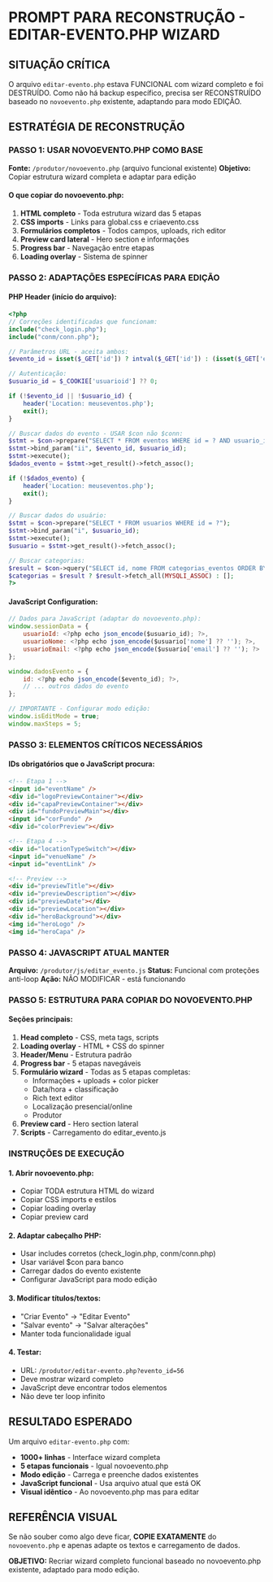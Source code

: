 # PROMPT PARA RECONSTRUÇÃO - EDITAR-EVENTO.PHP WIZARD

## SITUAÇÃO CRÍTICA
O arquivo `editar-evento.php` estava FUNCIONAL com wizard completo e foi DESTRUÍDO. Como não há backup específico, precisa ser RECONSTRUÍDO baseado no `novoevento.php` existente, adaptando para modo EDIÇÃO.

## ESTRATÉGIA DE RECONSTRUÇÃO

### PASSO 1: USAR NOVOEVENTO.PHP COMO BASE
**Fonte:** `/produtor/novoevento.php` (arquivo funcional existente)
**Objetivo:** Copiar estrutura wizard completa e adaptar para edição

#### **O que copiar do novoevento.php:**
1. **HTML completo** - Toda estrutura wizard das 5 etapas
2. **CSS imports** - Links para global.css e criaevento.css  
3. **Formulários completos** - Todos campos, uploads, rich editor
4. **Preview card lateral** - Hero section e informações
5. **Progress bar** - Navegação entre etapas
6. **Loading overlay** - Sistema de spinner

### PASSO 2: ADAPTAÇÕES ESPECÍFICAS PARA EDIÇÃO

#### **PHP Header (início do arquivo):**
```php
<?php
// Correções identificadas que funcionam:
include("check_login.php");
include("conm/conn.php");

// Parâmetros URL - aceita ambos:
$evento_id = isset($_GET['id']) ? intval($_GET['id']) : (isset($_GET['evento_id']) ? intval($_GET['evento_id']) : 0);

// Autenticação:
$usuario_id = $_COOKIE['usuarioid'] ?? 0;

if (!$evento_id || !$usuario_id) {
    header('Location: meuseventos.php');
    exit();
}

// Buscar dados do evento - USAR $con não $conn:
$stmt = $con->prepare("SELECT * FROM eventos WHERE id = ? AND usuario_id = ?");
$stmt->bind_param("ii", $evento_id, $usuario_id);
$stmt->execute();
$dados_evento = $stmt->get_result()->fetch_assoc();

if (!$dados_evento) {
    header('Location: meuseventos.php');
    exit();
}

// Buscar dados do usuário:
$stmt = $con->prepare("SELECT * FROM usuarios WHERE id = ?");
$stmt->bind_param("i", $usuario_id);
$stmt->execute();
$usuario = $stmt->get_result()->fetch_assoc();

// Buscar categorias:
$result = $con->query("SELECT id, nome FROM categorias_eventos ORDER BY nome");
$categorias = $result ? $result->fetch_all(MYSQLI_ASSOC) : [];
?>
```

#### **JavaScript Configuration:**
```javascript
// Dados para JavaScript (adaptar do novoevento.php):
window.sessionData = {
    usuarioId: <?php echo json_encode($usuario_id); ?>,
    usuarioNome: <?php echo json_encode($usuario['nome'] ?? ''); ?>,
    usuarioEmail: <?php echo json_encode($usuario['email'] ?? ''); ?>
};

window.dadosEvento = {
    id: <?php echo json_encode($evento_id); ?>,
    // ... outros dados do evento
};

// IMPORTANTE - Configurar modo edição:
window.isEditMode = true;
window.maxSteps = 5;
```

### PASSO 3: ELEMENTOS CRÍTICOS NECESSÁRIOS

#### **IDs obrigatórios que o JavaScript procura:**
```html
<!-- Etapa 1 -->
<input id="eventName" />
<div id="logoPreviewContainer"></div>
<div id="capaPreviewContainer"></div>
<div id="fundoPreviewMain"></div>
<input id="corFundo" />
<div id="colorPreview"></div>

<!-- Etapa 4 -->
<div id="locationTypeSwitch"></div>
<input id="venueName" />
<input id="eventLink" />

<!-- Preview -->
<div id="previewTitle"></div>
<div id="previewDescription"></div>
<div id="previewDate"></div>
<div id="previewLocation"></div>
<div id="heroBackground"></div>
<img id="heroLogo" />
<img id="heroCapa" />
```

### PASSO 4: JAVASCRIPT ATUAL MANTER
**Arquivo:** `/produtor/js/editar_evento.js` 
**Status:** Funcional com proteções anti-loop
**Ação:** NÃO MODIFICAR - está funcionando

### PASSO 5: ESTRUTURA PARA COPIAR DO NOVOEVENTO.PHP

#### **Seções principais:**
1. **Head completo** - CSS, meta tags, scripts
2. **Loading overlay** - HTML + CSS do spinner  
3. **Header/Menu** - Estrutura padrão
4. **Progress bar** - 5 etapas navegáveis
5. **Formulário wizard** - Todas as 5 etapas completas:
   - Informações + uploads + color picker
   - Data/hora + classificação
   - Rich text editor
   - Localização presencial/online
   - Produtor
6. **Preview card** - Hero section lateral
7. **Scripts** - Carregamento do editar_evento.js

### INSTRUÇÕES DE EXECUÇÃO

#### **1. Abrir novoevento.php:**
- Copiar TODA estrutura HTML do wizard
- Copiar CSS imports e estilos
- Copiar loading overlay
- Copiar preview card

#### **2. Adaptar cabeçalho PHP:**
- Usar includes corretos (check_login.php, conm/conn.php)
- Usar variável $con para banco
- Carregar dados do evento existente
- Configurar JavaScript para modo edição

#### **3. Modificar títulos/textos:**
- "Criar Evento" → "Editar Evento"
- "Salvar evento" → "Salvar alterações"
- Manter toda funcionalidade igual

#### **4. Testar:**
- URL: `/produtor/editar-evento.php?evento_id=56`
- Deve mostrar wizard completo
- JavaScript deve encontrar todos elementos
- Não deve ter loop infinito

## RESULTADO ESPERADO
Um arquivo `editar-evento.php` com:
- **1000+ linhas** - Interface wizard completa
- **5 etapas funcionais** - Igual novoevento.php
- **Modo edição** - Carrega e preenche dados existentes
- **JavaScript funcional** - Usa arquivo atual que está OK
- **Visual idêntico** - Ao novoevento.php mas para editar

## REFERÊNCIA VISUAL
Se não souber como algo deve ficar, **COPIE EXATAMENTE** do `novoevento.php` e apenas adapte os textos e carregamento de dados.

**OBJETIVO:** Recriar wizard completo funcional baseado no novoevento.php existente, adaptado para modo edição.
